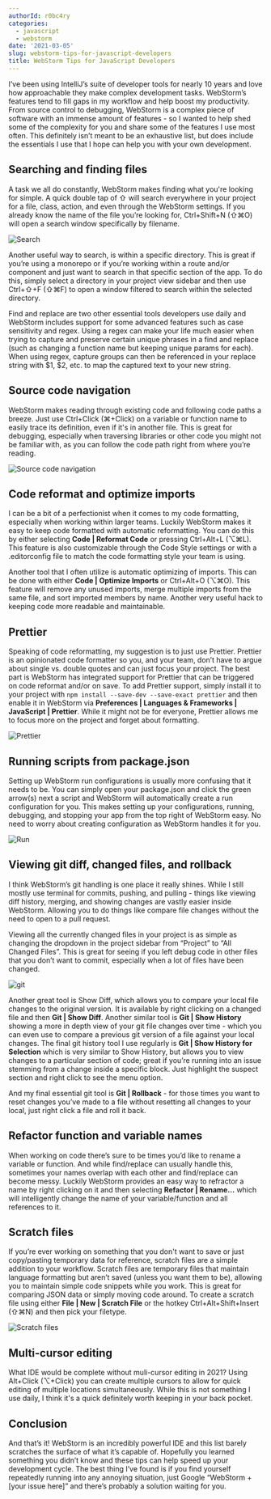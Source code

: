```yaml
---
authorId: r0bc4ry
categories:
  - javascript
  - webstorm
date: '2021-03-05'
slug: webstorm-tips-for-javascript-developers
title: WebStorm Tips for JavaScript Developers
---
```


I’ve been using IntelliJ’s suite of developer tools for nearly 10 years and love how approachable they make complex development tasks. WebStorm’s features tend to fill gaps in my workflow and help boost my productivity. From source control to debugging, WebStorm is a complex piece of software with an immense amount of features - so I wanted to help shed some of the complexity for you and share some of the features I use most often. This definitely isn’t meant to be an exhaustive list, but does include the essentials I use that I hope can help you with your own development.

## Searching and finding files

A task we all do constantly, WebStorm makes finding what you're looking for simple. A quick double tap of ⇧ will search everywhere in your project for a file, class, action, and even through the WebStorm settings. If you already know the name of the file you’re looking for, Ctrl+Shift+N (⇧⌘O) will open a search window specifically by filename.

![Search](/img/blog/webstorm-tips-for-javascript-developers/image4.png)

Another useful way to search, is within a specific directory. This is great if you’re using a monorepo or if you’re working within a route and/or component and just want to search in that specific section of the app. To do this, simply select a directory in your project view sidebar and then use Ctrl+⇧+F (⇧⌘F) to open a window filtered to search within the selected directory.

Find and replace are two other essential tools developers use daily and WebStorm includes support for some advanced features such as case sensitivity and regex. Using a regex can make your life much easier when trying to capture and preserve certain unique phrases in a find and replace (such as changing a function name but keeping unique params for each). When using regex, capture groups can then be referenced in your replace string with $1, $2, etc. to map the captured text to your new string.

## Source code navigation

WebStorm makes reading through existing code and following code paths a breeze. Just use Ctrl+Click (⌘+Click) on a variable or function name to easily trace its definition, even if it's in another file. This is great for debugging, especially when traversing libraries or other code you might not be familiar with, as you can follow the code path right from where you’re reading.

![Source code navigation](/img/blog/webstorm-tips-for-javascript-developers/image6.gif)

## Code reformat and optimize imports

I can be a bit of a perfectionist when it comes to my code formatting, especially when working within larger teams. Luckily WebStorm makes it easy to keep code formatted with automatic reformatting. You can do this by either selecting **Code | Reformat Code** or pressing Ctrl+Alt+L (⌥⌘L). This feature is also customizable through the Code Style settings or with a .editorconfig file to match the code formatting style your team is using.

Another tool that I often utilize is automatic optimizing of imports. This can be done with either **Code | Optimize Imports** or Ctrl+Alt+O (⌥⌘O). This feature will remove any unused imports, merge multiple imports from the same file, and sort imported members by name. Another very useful hack to keeping code more readable and maintainable.

## Prettier

Speaking of code reformatting, my suggestion is to just use Prettier. Prettier is an opinionated code formatter so you, and your team, don’t have to argue about single vs. double quotes and can just focus your project. The best part is WebStorm has integrated support for Prettier that can be triggered on code reformat and/or on save. To add Prettier support, simply install it to your project with `npm install --save-dev --save-exact prettier` and then enable it in WebStorm via **Preferences | Languages & Frameworks | JavaScript | Prettier**. While it might not be for everyone, Prettier allows me to focus more on the project and forget about formatting.

![Prettier](/img/blog/webstorm-tips-for-javascript-developers/image1.gif)

## Running scripts from package.json

Setting up WebStorm run configurations is usually more confusing that it needs to be. You can simply open your package.json and click the green arrow(s) next a script and WebStorm will automatically create a run configuration for you. This makes setting up your configurations, running, debugging, and stopping your app from the top right of WebStorm easy. No need to worry about creating configuration as WebStorm handles it for you.

![Run](/img/blog/webstorm-tips-for-javascript-developers/image2.png)

## Viewing git diff, changed files, and rollback

I think WebStorm’s git handling is one place it really shines. While I still mostly use terminal for commits, pushing, and pulling - things like viewing diff history, merging, and showing changes  are vastly easier inside WebStorm. Allowing you to do things like compare file changes without the need to open to a pull request.

Viewing all the currently changed files in your project is as simple as changing the dropdown in the project sidebar from “Project” to “All Changed Files”. This is great for seeing if you left debug code in other files that you don’t want to commit, especially when a lot of files have been changed.

![git](/img/blog/webstorm-tips-for-javascript-developers/image3.png)

Another great tool is Show Diff, which allows you to compare your local file changes to the original version. It is available by right clicking on a changed file and then **Git | Show Diff**. Another similar tool is **Git | Show History** showing a more in depth view of your git file changes over time - which you can even use to compare a previous git version of a file against your local changes. The final git history tool I use regularly is **Git | Show History for Selection** which is very similar to Show History, but allows you to view changes to a particular section of code; great if you’re running into an issue stemming from a change inside a specific block. Just highlight the suspect section and right click to see the menu option.

And my final essential git tool is **Git | Rollback** - for those times you want to reset changes you’ve made to a file without resetting all changes to your local, just right click a file and roll it back.

## Refactor function and variable names

When working on code there’s sure to be times you’d like to rename a variable or function. And while find/replace can usually handle this, sometimes your names overlap with each other and find/replace can become messy. Luckily WebStorm provides an easy way to refractor a name by right clicking on it and then selecting **Refactor | Rename…** which will intelligently change the name of your variable/function and all references to it.

## Scratch files

If you’re ever working on something that you don't want to save or just copy/pasting temporary data for reference, scratch files are a simple addition to your workflow. Scratch files are temporary files that maintain language formatting but aren’t saved (unless you want them to be), allowing you to maintain simple code snippets while you work. This is great for comparing JSON data or simply moving code around. To create a scratch file using either **File | New | Scratch File** or the hotkey Ctrl+Alt+Shift+Insert (⇧⌘N) and then pick your filetype.

![Scratch files](/img/blog/webstorm-tips-for-javascript-developers/image5.png)

## Multi-cursor editing

What IDE would be complete without muli-cursor editing in 2021? Using Alt+Click (⌥+Click) you can create multiple cursors to allow for quick editing of multiple locations simultaneously. While this is not something I use daily, I think it's a quick definitely worth keeping in your back pocket.

## Conclusion

And that’s it! WebStorm is an incredibly powerful IDE and this list barely scratches the surface of what it’s capable of. Hopefully you learned something you didn’t know and these tips can help speed up your development cycle. The best thing I’ve found is if you find yourself repeatedly running into any annoying situation, just Google “WebStorm + [your issue here]” and there’s probably a solution waiting for you.

